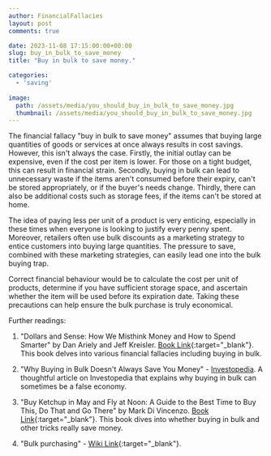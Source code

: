 ```yaml
---
author: FinancialFallacies
layout: post
comments: true

date: 2023-11-08 17:15:00:00+00:00  
slug: buy_in_bulk_to_save_money
title: "Buy in bulk to save money."

categories:
  - 'saving'
  
image:
  path: /assets/media/you_should_buy_in_bulk_to_save_money.jpg
  thumbnail: /assets/media/you_should_buy_in_bulk_to_save_money.jpg
---
```


The financial fallacy "buy in bulk to save money" assumes that buying large quantities of goods or services at once always results in cost savings. However, this isn't always the case. Firstly, the initial outlay can be expensive, even if the cost per item is lower. For those on a tight budget, this can result in financial strain. Secondly, buying in bulk can lead to unnecessary waste if the items aren't consumed before their expiry, can't be stored appropriately, or if the buyer's needs change. Thirdly, there can also be additional costs such as storage fees, if the items can't be stored at home. 

The idea of paying less per unit of a product is very enticing, especially in these times when everyone is looking to justify every penny spent. Moreover, retailers often use bulk discounts as a marketing strategy to entice customers into buying large quantities. The pressure to save, combined with these marketing strategies, can easily lead one into the bulk buying trap.

Correct financial behaviour would be to calculate the cost per unit of products, determine if you have sufficient storage space, and ascertain whether the item will be used before its expiration date. Taking these precautions can help ensure the bulk purchase is truly economical. 

Further readings:

1. "Dollars and Sense: How We Misthink Money and How to Spend Smarter" by Dan Ariely and Jeff Kreisler. [Book Link](https://www.amazon.com/Dollars-Sense-Misthink-Money-Smarter/dp/006265120X/ref=nosim?tag=financialfall-20){:target="_blank"}. 
This book delves into various financial fallacies including buying in bulk.
 
2. "Why Buying in Bulk Doesn't Always Save You Money" - [Investopedia](https://www.investopedia.com/articles/pf/07/bulk_buying.asp). 
A thoughtful article on Investopedia that explains why buying in bulk can sometimes be a false economy.

3. "Buy Ketchup in May and Fly at Noon: A Guide to the Best Time to Buy This, Do That and Go There" by Mark Di Vincenzo. [Book Link](https://www.amazon.com/Buy-Ketchup-May-Fly-Noon/dp/0061730882/ref=nosim?tag=financialfall-20){:target="_blank"}. 
This book dives into whether buying in bulk and other tricks really save money.

4. "Bulk purchasing" - [Wiki Link](https://en.wikipedia.org/wiki/Bulk_purchasing){:target="_blank"}.